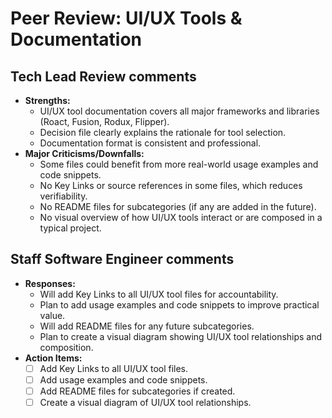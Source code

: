# Peer Review: UI/UX Tools & Documentation

## Tech Lead Review comments
- **Strengths:**
  - UI/UX tool documentation covers all major frameworks and libraries (Roact, Fusion, Rodux, Flipper).
  - Decision file clearly explains the rationale for tool selection.
  - Documentation format is consistent and professional.
- **Major Criticisms/Downfalls:**
  - Some files could benefit from more real-world usage examples and code snippets.
  - No Key Links or source references in some files, which reduces verifiability.
  - No README files for subcategories (if any are added in the future).
  - No visual overview of how UI/UX tools interact or are composed in a typical project.

## Staff Software Engineer comments
- **Responses:**
  - Will add Key Links to all UI/UX tool files for accountability.
  - Plan to add usage examples and code snippets to improve practical value.
  - Will add README files for any future subcategories.
  - Plan to create a visual diagram showing UI/UX tool relationships and composition.
- **Action Items:**
  - [ ] Add Key Links to all UI/UX tool files.
  - [ ] Add usage examples and code snippets.
  - [ ] Add README files for subcategories if created.
  - [ ] Create a visual diagram of UI/UX tool relationships. 